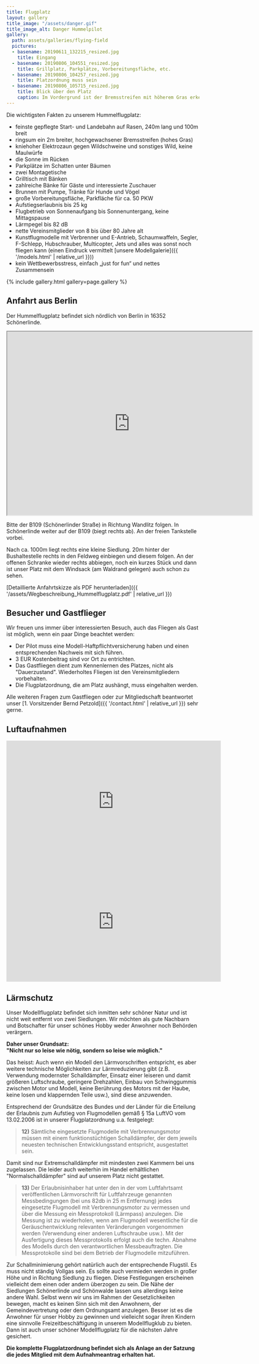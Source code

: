 ```yaml
---
title: Flugplatz
layout: gallery
title_image: "/assets/danger.gif"
title_image_alt: Danger Hummelpilot
gallery:
  path: assets/galleries/flying-field
  pictures:
  - basename: 20190611_132215_resized.jpg
    title: Eingang
  - basename: 20190806_104551_resized.jpg
    title: Grillplatz, Parkplätze, Vorbereitungsfläche, etc.
  - basename: 20190806_104257_resized.jpg
    title: Platzordnung muss sein
  - basename: 20190806_105715_resized.jpg
    title: Blick über den Platz
    caption: Im Vordergrund ist der Bremsstreifen mit höherem Gras erkennbar.
---
```


Die wichtigsten Fakten zu unserem Hummelflugplatz:

* feinste gepflegte Start- und Landebahn auf Rasen, 240m lang und 100m breit
* ringsum ein 2m breiter, hochgewachsener Bremsstreifen (hohes Gras)
* kniehoher Elektrozaun gegen Wildschweine und sonstiges Wild, keine Maulwürfe
* die Sonne im Rücken
* Parkplätze im Schatten unter Bäumen
* zwei Montagetische
* Grilltisch mit Bänken
* zahlreiche Bänke für Gäste und interessierte Zuschauer
* Brunnen mit Pumpe, Tränke für Hunde und Vögel
* große Vorbereitungsfläche, Parkfläche für ca. 50 PKW
* Aufstiegserlaubnis bis 25 kg
* Flugbetrieb von Sonnenaufgang bis Sonnenuntergang, keine Mittagspause
* Lärmpegel bis 82 dB
* nette Vereinsmitglieder von 8 bis über 80 Jahre alt
* Kunstflugmodelle mit Verbrenner und E-Antrieb, Schaumwaffeln, Segler, F-Schlepp, Hubschrauber, Multicopter, Jets und alles was sonst noch fliegen kann (einen Eindruck vermittelt [unsere Modellgalerie]({{ '/models.html' | relative_url }}))
* kein Wettbewerbsstress, einfach „just for fun“ und nettes Zusammensein

{% include gallery.html gallery=page.gallery %}

## Anfahrt aus Berlin

Der Hummelflugplatz befindet sich nördlich von Berlin in 16352 Schönerlinde.

<iframe src="https://www.google.com/maps/d/embed?mid=1iKd3rFI7QBPZqYyjEgAF1vErdtI" width="640" height="480"></iframe>

Bitte der B109 (Schönerlinder Straße) in Richtung Wandlitz folgen. In Schönerlinde weiter auf der B109 (biegt rechts ab). An der freien Tankstelle vorbei.

Nach ca. 1000m liegt rechts eine kleine Siedlung. 20m hinter der Bushaltestelle rechts in den Feldweg einbiegen und diesem folgen. An der offenen Schranke wieder rechts abbiegen, noch ein kurzes Stück und dann ist unser Platz mit dem Windsack (am Waldrand gelegen) auch schon zu sehen.

[Detaillierte Anfahrtskizze als PDF herunterladen]({{ '/assets/Wegbeschreibung_Hummelflugplatz.pdf' | relative_url }})

## Besucher und Gastflieger

Wir freuen uns immer über interessierten Besuch, auch das Fliegen als Gast ist möglich, wenn
ein paar Dinge beachtet werden:

* Der Pilot muss eine Modell-Haftpflichtversicherung haben und einen entsprechenden Nachweis mit sich führen.
* 3 EUR Kostenbeitrag sind vor Ort zu entrichten.
* Das Gastfliegen dient zum Kennenlernen des Platzes, nicht als
  "Dauerzustand". Wiederholtes Fliegen ist den Vereinsmitgliedern vorbehalten.
* Die Flugplatzordnung, die am Platz aushängt, muss eingehalten werden.

Alle weiteren Fragen zum Gastfliegen oder zur Mitgliedschaft beantwortet unser
[1. Vorsitzender Bernd Petzold]({{ '/contact.html' | relative_url }}) sehr gerne.

## Luftaufnahmen

<iframe width="560" height="315" src="https://www.youtube-nocookie.com/embed/DrI8SeJC5Zo" frameborder="0" allow="accelerometer; autoplay; encrypted-media; gyroscope; picture-in-picture" allowfullscreen></iframe>

<iframe width="560" height="315" src="https://www.youtube-nocookie.com/embed/jFRU1s3RCNQ" frameborder="0" allow="accelerometer; autoplay; encrypted-media; gyroscope; picture-in-picture" allowfullscreen></iframe>

## Lärmschutz

Unser Modellflugplatz befindet sich inmitten sehr schöner Natur und ist nicht
weit entfernt von zwei Siedlungen.  Wir möchten als gute Nachbarn und Botschafter
für unser schönes Hobby weder Anwohner noch Behörden verärgern.

**Daher unser Grundsatz:<br>
"Nicht nur so leise wie nötig, sondern so leise wie möglich."**

Das heisst: Auch wenn ein Modell den Lärmvorschriften entspricht, es aber weitere technische Möglichkeiten zur Lärmreduzierung gibt (z.B. Verwendung modernster Schalldämpfer, Einsatz einer leiseren und damit größeren Luftschraube, geringere Drehzahlen, Einbau von Schwinggummis zwischen Motor und Modell, keine Berührung des Motors mit der Haube, keine losen und klappernden Teile usw.), sind diese anzuwenden.

Entsprechend der Grundsätze des Bundes und der Länder für die Erteilung der Erlaubnis zum Aufstieg von Flugmodellen gemäß § 15a LuftVO vom 13.02.2006 ist in unserer Flugplatzordnung u.a. festgelegt:

> **12)** Sämtliche eingesetzte Flugmodelle mit Verbrennungsmotor müssen mit einem funktionstüchtigen Schalldämpfer, der dem jeweils neuesten technischen Entwicklungsstand entspricht, ausgestattet sein.

Damit sind nur Extremschalldämpfer mit mindesten zwei Kammern bei uns zugelassen. Die leider auch weiterhin im Handel erhältlichen "Normalschalldämpfer" sind auf unserem Platz nicht gestattet.

> **13)** Der Erlaubnisinhaber hat unter den in der vom Luftfahrtsamt veröffentlichen Lärmvorschrift für Luftfahrzeuge genannten Messbedingungen (bei uns 82db in 25 m Entfernung) jedes eingesetzte Flugmodell mit Verbrennungsmotor zu vermessen und über die Messung ein Messprotokoll (Lärmpass) anzulegen. Die Messung ist zu wiederholen, wenn am Flugmodell wesentliche für die Geräuschentwicklung relevanten Veränderungen vorgenommen werden (Verwendung einer anderen Luftschraube usw.). Mit der Ausfertigung dieses Messprotokolls erfolgt auch die techn. Abnahme des Modells durch den verantwortlichen Messbeauftragten. Die Messprotokolle sind bei dem Betrieb der Flugmodelle mitzuführen.

Zur Schallminimierung gehört natürlich auch der entsprechende Flugstil. Es muss nicht ständig Vollgas sein.
Es sollte auch vermieden werden in großer Höhe und in Richtung Siedlung zu fliegen.
Diese Festlegungen erscheinen vielleicht dem einen oder andern überzogen zu sein.
Die Nähe der Siedlungen Schönerlinde und Schönwalde lassen uns allerdings keine andere Wahl. Selbst wenn wir uns im Rahmen der Gesetzlichkeiten bewegen, macht es keinen Sinn sich mit den Anwohnern, der Gemeindevertretung oder dem Ordnungsamt anzulegen. Besser ist es die Anwohner für unser Hobby zu gewinnen und vielleicht sogar ihren Kindern eine sinnvolle Freizeitbeschäftigung in unserem Modellflugklub zu bieten. Dann ist auch unser schöner Modellflugplatz für die nächsten Jahre gesichert.

**Die komplette Flugplatzordnung befindet sich als Anlage an der Satzung die jedes Mitglied mit dem Aufnahmeantrag erhalten hat.**

